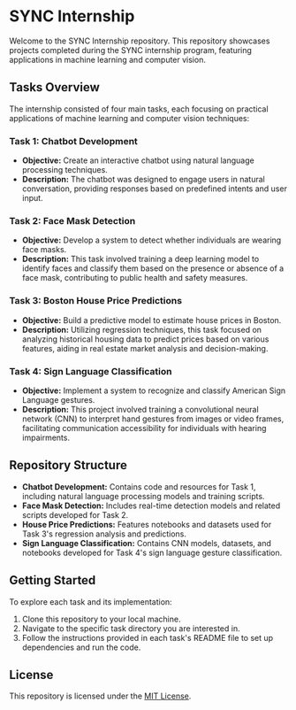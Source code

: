 # SYNC Internship

Welcome to the SYNC Internship repository. This repository showcases projects completed during the SYNC internship program, featuring applications in machine learning and computer vision.

## Tasks Overview

The internship consisted of four main tasks, each focusing on practical applications of machine learning and computer vision techniques:

### Task 1: Chatbot Development
- **Objective:** Create an interactive chatbot using natural language processing techniques.
- **Description:** The chatbot was designed to engage users in natural conversation, providing responses based on predefined intents and user input.

### Task 2: Face Mask Detection
- **Objective:** Develop a system to detect whether individuals are wearing face masks.
- **Description:** This task involved training a deep learning model to identify faces and classify them based on the presence or absence of a face mask, contributing to public health and safety measures.

### Task 3: Boston House Price Predictions
- **Objective:** Build a predictive model to estimate house prices in Boston.
- **Description:** Utilizing regression techniques, this task focused on analyzing historical housing data to predict prices based on various features, aiding in real estate market analysis and decision-making.

### Task 4: Sign Language Classification
- **Objective:** Implement a system to recognize and classify American Sign Language gestures.
- **Description:** This project involved training a convolutional neural network (CNN) to interpret hand gestures from images or video frames, facilitating communication accessibility for individuals with hearing impairments.

## Repository Structure

- **Chatbot Development:** Contains code and resources for Task 1, including natural language processing models and training scripts.
- **Face Mask Detection:** Includes real-time detection models and related scripts developed for Task 2.
- **House Price Predictions:** Features notebooks and datasets used for Task 3's regression analysis and predictions.
- **Sign Language Classification:** Contains CNN models, datasets, and notebooks developed for Task 4's sign language gesture classification.

## Getting Started

To explore each task and its implementation:

1. Clone this repository to your local machine.
2. Navigate to the specific task directory you are interested in.
3. Follow the instructions provided in each task's README file to set up dependencies and run the code.

## License

This repository is licensed under the [MIT License](LICENSE).
